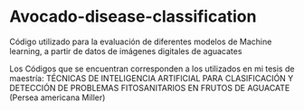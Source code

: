 # Avocado-disease-classification
Código utilizado para la evaluación de diferentes modelos de Machine learning, a partir de datos de imágenes digitales de aguacates

Los Códigos que se encuentran corresponden a los utilizados en mi tesis de maestría: TÉCNICAS DE INTELIGENCIA ARTIFICIAL PARA CLASIFICACIÓN Y DETECCIÓN DE PROBLEMAS FITOSANITARIOS EN FRUTOS DE AGUACATE (Persea americana Miller)
